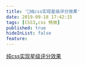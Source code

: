 ```yaml
---
title: '💛纯css实现星级评分效果'
date: 2019-09-18 17:42:15
tags: [CSS3,css 特效]
published: true
hideInList: false
feature: 
---
```

[纯css实现星级评分效果](https://juejin.im/post/5d7f200ae51d456201486ed7)